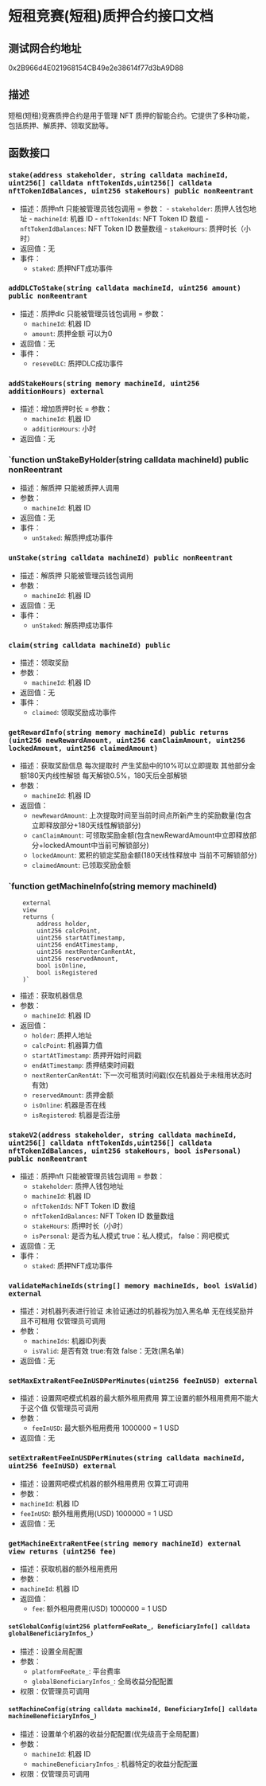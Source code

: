 短租竞赛(短租)质押合约接口文档
================

## 测试网合约地址
0x2B966d4E021968154CB49e2e38614f77d3bA9D88

## 描述
短租(短租)竞赛质押合约是用于管理 NFT 质押的智能合约。它提供了多种功能，包括质押、解质押、领取奖励等。

## 函数接口
### `stake(address stakeholder, string calldata machineId, uint256[] calldata nftTokenIds,uint256[] calldata nftTokenIdBalances, uint256 stakeHours) public nonReentrant`
- 描述：质押nft 只能被管理员钱包调用
= 参数：
      - `stakeholder`: 质押人钱包地址 
      - `machineId`: 机器 ID
      - `nftTokenIds`: NFT Token ID 数组
      - `nftTokenIdBalances`: NFT Token ID 数量数组
      - `stakeHours`: 质押时长（小时） 
- 返回值：无
- 事件：
    - `staked`: 质押NFT成功事件

### `addDLCToStake(string calldata machineId, uint256 amount) public nonReentrant`
- 描述：质押dlc 只能被管理员钱包调用
  = 参数：
  - `machineId`: 机器 ID
  - `amount`: 质押金额 可以为0
- 返回值：无
- 事件：
  - `reseveDLC`: 质押DLC成功事件
  
### `addStakeHours(string memory machineId, uint256 additionHours) external`
- 描述：增加质押时长
  = 参数：
  - `machineId`: 机器 ID
  - `additionHours`: 小时
- 返回值：无

### `function unStakeByHolder(string calldata machineId) public nonReentrant
- 描述：解质押 只能被质押人调用
- 参数：
  - `machineId`: 机器 ID
- 返回值：无
- 事件：
  - `unStaked`: 解质押成功事件

### `unStake(string calldata machineId) public nonReentrant`
- 描述：解质押 只能被管理员钱包调用
- 参数：
    - `machineId`: 机器 ID
- 返回值：无
- 事件：
    - `unStaked`: 解质押成功事件

### `claim(string calldata machineId) public`
- 描述：领取奖励 
- 参数：
    - `machineId`: 机器 ID
- 返回值：无
- 事件：
    - `claimed`: 领取奖励成功事件

### `getRewardInfo(string memory machineId) public returns (uint256 newRewardAmount, uint256 canClaimAmount, uint256 lockedAmount, uint256 claimedAmount)`
- 描述：获取奖励信息 每次提取时 产生奖励中的10%可以立即提取 其他部分金额180天内线性解锁 每天解锁0.5%，180天后全部解锁
- 参数：
    - `machineId`: 机器 ID
- 返回值：
    - `newRewardAmount`: 上次提取时间至当前时间点所新产生的奖励数量(包含立即释放部分+180天线性解锁部分)
    - `canClaimAmount`: 可领取奖励金额(包含newRewardAmount中立即释放部分+lockedAmount中当前可解锁部分)
    - `lockedAmount`: 累积的锁定奖励金额(180天线性释放中 当前不可解锁部分)
    - `claimedAmount`: 已领取奖励金额


### `function getMachineInfo(string memory machineId)
        external
        view
        returns (
            address holder,
            uint256 calcPoint,
            uint256 startAtTimestamp,
            uint256 endAtTimestamp,
            uint256 nextRenterCanRentAt,
            uint256 reservedAmount,
            bool isOnline,
            bool isRegistered
        )`
- 描述：获取机器信息
- 参数：
    - `machineId`: 机器 ID
- 返回值：
    - `holder`: 质押人地址
    - `calcPoint`: 机器算力值
    - `startAtTimestamp`: 质押开始时间戳
    - `endAtTimestamp`: 质押结束时间戳 
    - `nextRenterCanRentAt`: 下一次可租赁时间戳(仅在机器处于未租用状态时有效)
    - `reservedAmount`: 质押金额
    - `isOnline`: 机器是否在线
    - `isRegistered`: 机器是否注册


### `stakeV2(address stakeholder, string calldata machineId, uint256[] calldata nftTokenIds,uint256[] calldata nftTokenIdBalances, uint256 stakeHours, bool isPersonal) public nonReentrant`
- 描述：质押nft 只能被管理员钱包调用
  = 参数：
  - `stakeholder`: 质押人钱包地址
  - `machineId`: 机器 ID
  - `nftTokenIds`: NFT Token ID 数组
  - `nftTokenIdBalances`: NFT Token ID 数量数组
  - `stakeHours`: 质押时长（小时）
  - `isPersonal`: 是否为私人模式 true：私人模式， false：网吧模式
- 返回值：无
- 事件：
  - `staked`: 质押NFT成功事件

### `validateMachineIds(string[] memory machineIds, bool isValid) external`
- 描述：对机器列表进行验证 未验证通过的机器视为加入黑名单 无在线奖励并且不可租用 仅管理员可调用
- 参数：
  - `machineIds`: 机器ID列表
  - `isValid`: 是否有效 true:有效 false：无效(黑名单)
- 返回值：无

### `setMaxExtraRentFeeInUSDPerMinutes(uint256 feeInUSD) external`
- 描述：设置网吧模式机器的最大额外租用费用 算工设置的额外租用费用不能大于这个值 仅管理员可调用
- 参数：
  - `feeInUSD`: 最大额外租用费用 1000000 = 1 USD
- 返回值：无

### `setExtraRentFeeInUSDPerMinutes(string calldata machineId, uint256 feeInUSD) external`
- 描述：设置网吧模式机器的额外租用费用 仅算工可调用
- 参数：
 - `machineId`: 机器 ID
  - `feeInUSD`: 额外租用费用(USD) 1000000 = 1 USD
- 返回值：无

### `getMachineExtraRentFee(string memory machineId) external view returns (uint256 fee)`
- 描述：获取机器的额外租用费用
- 参数：
- `machineId`: 机器 ID
- 返回值：
  - `fee`: 额外租用费用(USD) 1000000 = 1 USD

#### `setGlobalConfig(uint256 platformFeeRate_, BeneficiaryInfo[] calldata globalBeneficiaryInfos_)`

- 描述：设置全局配置
- 参数：
  - `platformFeeRate_`: 平台费率
  - `globalBeneficiaryInfos_`: 全局收益分配配置
- 权限：仅管理员可调用

#### `setMachineConfig(string calldata machineId, BeneficiaryInfo[] calldata machineBeneficiaryInfos_)`

- 描述：设置单个机器的收益分配配置(优先级高于全局配置)
- 参数：
  - `machineId`: 机器 ID
  - `machineBeneficiaryInfos_`: 机器特定的收益分配配置
- 权限：仅管理员可调用


